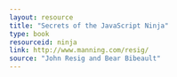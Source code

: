 ```yaml
---
layout: resource
title: "Secrets of the JavaScript Ninja"
type: book
resourceid: ninja
link: http://www.manning.com/resig/
source: "John Resig and Bear Bibeault"
---
```

